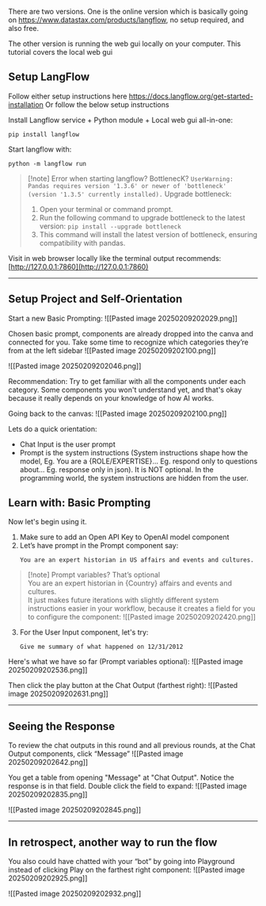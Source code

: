 
There are two versions. One is the online version which is basically going on https://www.datastax.com/products/langflow, no setup required, and also free.

The other version is running the web gui locally on your computer. This tutorial covers the local web gui

## Setup LangFlow

Follow either setup instructions here
https://docs.langflow.org/get-started-installation
Or follow the below setup instructions

Install Langflow service + Python module + Local web gui all-in-one:
```
pip install langflow
```

Start langflow with:
```
python -m langflow run
```

> [!note] Error when starting langflow? BottlenecK?
> `UserWarning: Pandas requires version '1.3.6' or newer of 'bottleneck' (version '1.3.5' currently installed).`
> Upgrade bottleneck:
> 1. Open your terminal or command prompt.
> 2. Run the following command to upgrade bottleneck to the latest version:
>    `pip install --upgrade bottleneck`
> 3. This command will install the latest version of bottleneck, ensuring compatibility with pandas.

Visit in web browser locally like the terminal output recommends:
[http://127.0.0.1:7860](http://127.0.0.1:7860)

---

## Setup Project and Self-Orientation

Start a new Basic Prompting:
![[Pasted image 20250209202029.png]]

Chosen basic prompt, components are already dropped into the canva and connected for you. Take some time to recognize which categories they’re from at the left sidebar
![[Pasted image 20250209202100.png]]

![[Pasted image 20250209202046.png]]

Recommendation: Try to get familiar with all the components under each category. Some components you won't understand yet, and that's okay because it really depends on your knowledge of how AI works.

Going back to the canvas:
![[Pasted image 20250209202100.png]]

Lets do a quick orientation:
- Chat Input is the user prompt
- Prompt is the system instructions (System instructions shape how the model, Eg. You are a {ROLE/EXPERTISE}... Eg. respond only to questions about... Eg. response only in json). It is NOT optional. In the programming world, the system instructions are hidden from the user.

## Learn with: Basic Prompting

Now let's begin using it. 
1. Make sure to add an Open API Key to OpenAI model component
2. Let’s have prompt in the Prompt component say:
	```
	You are an expert historian in US affairs and events and cultures.
	```

> [!note] Prompt variables?
> That’s optional  
  > You are an expert historian in {Country} affairs and events and cultures.  
  > It just makes future iterations with slightly different system instructions easier in your workflow, because it creates a field for you to configure the component:
  > ![[Pasted image 20250209202420.png]]
  

3. For the User Input component, let's try:
	```
	Give me summary of what happened on 12/31/2012
	```

Here's what we have so far (Prompt variables optional):
![[Pasted image 20250209202536.png]]

Then click the play button at the Chat Output (farthest right):
![[Pasted image 20250209202631.png]]

---

## Seeing the Response

To review the chat outputs in this round and all previous rounds, at the Chat Output components, click “Message”
![[Pasted image 20250209202642.png]]

You get a table from opening "Message" at "Chat Output". Notice the response is in that field. Double click the field to expand:
![[Pasted image 20250209202835.png]]


![[Pasted image 20250209202845.png]]

---

## In retrospect, another way to run the flow

You also could have chatted with your “bot” by going into Playground instead of clicking Play on the farthest right component:
![[Pasted image 20250209202925.png]]

![[Pasted image 20250209202932.png]]